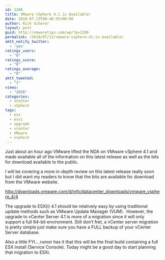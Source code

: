 ```yaml
---
id: 1206
title: VMware vSphere 4.1 is Available!
date: 2010-07-13T00:46:55+00:00
author: Rick Scherer
layout: post
guid: http://vmwaretips.com/wp/?p=1206
permalink: /2010/07/13/vmware-vsphere-41-is-available/
aktt_notify_twitter:
  - 'yes'
ratings_users:
  - "0"
ratings_score:
  - "0"
ratings_average:
  - "0"
aktt_tweeted:
  - "1"
views:
  - "2658"
categories:
  - vCenter
  - vSphere
tags:
  - esx
  - esxi
  - upgrade
  - vcenter
  - VMware
  - vsphere
---
```

Just about an hour ago VMware lifted the NDA on VMware vSphere 4.1 and made available all of the information on this latest release as well as the bits for download available to the public.

I will be covering a more in-depth review on this latest release really soon but I did want my readers to know that the bits are available for download from the VMware website.

<a href="http://downloads.vmware.com/d/info/datacenter_downloads/vmware_vsphere_4/4" target="_blank">http://downloads.vmware.com/d/info/datacenter_downloads/vmware_vsphere_4/4</a>

The upgrade to ESX(i) 4.1 should be relatively easy by using traditional update methods such as VMware Update Manager (VUM).  However, the upgrade to vCenter Server 4.1 is more of a migration since it will only support a full 64-bit environment. Still don&#8217;t fret, a vCenter server migration is pretty simple just make sure you have a FULL backup of your vCenter Server database.

Also a little FYI&#8230;.rumor has it that this will be the final build containing a full ESX install (Service Console). Today might be a good day to start planning that migration to ESXi.
